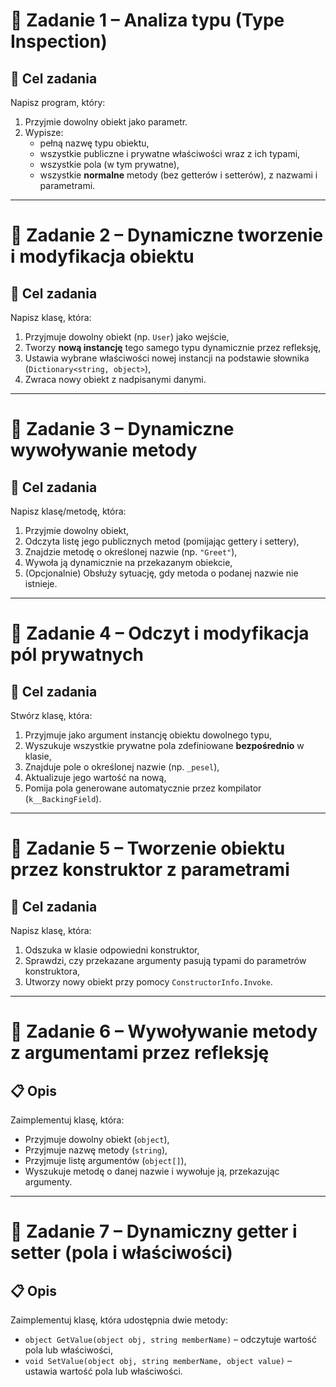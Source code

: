 # 🧩 Zadanie 1 – Analiza typu (Type Inspection)

## 🎯 Cel zadania

Napisz program, który:

1. Przyjmie dowolny obiekt jako parametr.
2. Wypisze:
   - pełną nazwę typu obiektu,
   - wszystkie publiczne i prywatne właściwości wraz z ich typami,
   - wszystkie pola (w tym prywatne),
   - wszystkie **normalne** metody (bez getterów i setterów), z nazwami i parametrami.

---

# 🧩 Zadanie 2 – Dynamiczne tworzenie i modyfikacja obiektu

## 🎯 Cel zadania

Napisz klasę, która:

1. Przyjmuje dowolny obiekt (np. `User`) jako wejście,
2. Tworzy **nową instancję** tego samego typu dynamicznie przez refleksję,
3. Ustawia wybrane właściwości nowej instancji na podstawie słownika (`Dictionary<string, object>`),
4. Zwraca nowy obiekt z nadpisanymi danymi.

---

# 🧩 Zadanie 3 – Dynamiczne wywoływanie metody

## 🎯 Cel zadania

Napisz klasę/metodę, która:

1. Przyjmie dowolny obiekt,
2. Odczyta listę jego publicznych metod (pomijając gettery i settery),
3. Znajdzie metodę o określonej nazwie (np. `"Greet"`),
4. Wywoła ją dynamicznie na przekazanym obiekcie,
5. (Opcjonalnie) Obsłuży sytuację, gdy metoda o podanej nazwie nie istnieje.

---

# 🧩 Zadanie 4 – Odczyt i modyfikacja pól prywatnych

## 🎯 Cel zadania

Stwórz klasę, która:

1. Przyjmuje jako argument instancję obiektu dowolnego typu,
2. Wyszukuje wszystkie prywatne pola zdefiniowane **bezpośrednio** w klasie,
3. Znajduje pole o określonej nazwie (np. `_pesel`),
4. Aktualizuje jego wartość na nową,
5. Pomija pola generowane automatycznie przez kompilator (`k__BackingField`).

---

# 🧩 Zadanie 5 – Tworzenie obiektu przez konstruktor z parametrami

## 🎯 Cel zadania

Napisz klasę, która:

1. Odszuka w klasie odpowiedni konstruktor,
2. Sprawdzi, czy przekazane argumenty pasują typami do parametrów konstruktora,
3. Utworzy nowy obiekt przy pomocy `ConstructorInfo.Invoke`.

---

# 🧩 Zadanie 6 – Wywoływanie metody z argumentami przez refleksję

## 📋 Opis

Zaimplementuj klasę, która:

- Przyjmuje dowolny obiekt (`object`),
- Przyjmuje nazwę metody (`string`),
- Przyjmuje listę argumentów (`object[]`),
- Wyszukuje metodę o danej nazwie i wywołuje ją, przekazując argumenty.

---

# 🧩 Zadanie 7 – Dynamiczny getter i setter (pola i właściwości)

## 📋 Opis

Zaimplementuj klasę, która udostępnia dwie metody:

- `object GetValue(object obj, string memberName)` – odczytuje wartość pola lub właściwości,
- `void SetValue(object obj, string memberName, object value)` – ustawia wartość pola lub właściwości.